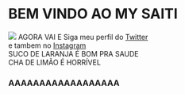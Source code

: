 
<html>
<body>
<h1> BEM VINDO AO MY SAITI </h1>
<img src="https://cdn.dicionariopopular.com/imagens/lanso-a-braba-fdp-54n.jpg">
AGORA VAI E Siga meu perfil do <a href="https://twitter.com/DesignMedairos"> Twitter </a>
<br> e tambem no <a href="https://www.instagram.com/medeirosmf29/?hl=pt-br"> Instagram </a>
<br> SUCO DE LARANJA É BOM PRA SAUDE
<br> CHA DE LIMÃO É HORRÍVEL
  <br> <h3> AAAAAAAAAAAAAAAAAA </h3>
</body>
</html>

